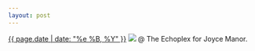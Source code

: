 ```yaml
---
layout: post
---
```


<p>
  <time><a href="/251">{{ page.date | date: "%e %B, %Y" }}</a></time>
  <a href="/251"><img src="{{ site.assets_url }}/251.jpg"/></a>
  <span>@ The Echoplex for Joyce Manor.</span>
</p>
